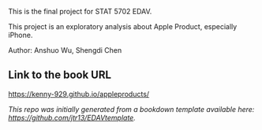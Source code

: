 This is the final project for STAT 5702 EDAV.

This project is an exploratory analysis about Apple Product, especially iPhone.

Author: Anshuo Wu, Shengdi Chen

## Link to the book URL

https://kenny-929.github.io/appleproducts/

*This repo was initially generated from a bookdown template available here: https://github.com/jtr13/EDAVtemplate.*	

